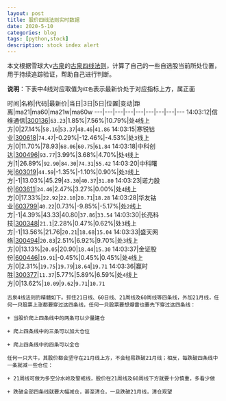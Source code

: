 ```yaml
---
layout: post
title: 股价四线法则实时数据
date: 2020-5-10
categories: blog
tags: [python,stock]
description: stock index alert
---
```



本文根据雪球大v[古泉](https://xueqiu.com/u/7148646888)的[古泉四线法则](https://xueqiu.com/7148646888/130498192)，计算了自己的一些自选股当前所处位置，用于持续追踪验证，帮助自己进行判断。

**说明**：下表中4线对应取值为`红色`表示最新价处于对应指标上方，属正面

时间|名称|代码|最新价|当日|3日|5日|位置|变动|距离|ma21|ma60|ma21w|ma60w
---|---|---|---|---|---|---|---|---
14:03:12|信维通信|[300136](https://xueqiu.com/S/SZ300136)|`63.23`|1.85%|7.56%|10.79%|处`4`线上方|0|27.14%|`58.16`|`53.37`|`48.46`|`41.86`
14:03:15|寒锐钴业|[300618](https://xueqiu.com/S/SZ300618)|`74.47`|-0.29%|-12.46%|-4.53%|处`3`线上方|0|11.70%|78.93|`68.06`|`60.75`|`61.84`
14:03:18|中科创达|[300496](https://xueqiu.com/S/SZ300496)|`93.77`|3.99%|3.68%|4.70%|处`4`线上方|1|26.89%|`92.90`|`84.30`|`74.31`|`55.42`
14:03:20|中科曙光|[603019](https://xueqiu.com/S/SH603019)|`44.59`|-1.35%|-1.10%|0.90%|处`3`线上方|-1|13.03%|45.29|`43.30`|`40.37`|`31.80`
14:03:23|诺力股份|[603611](https://xueqiu.com/S/SH603611)|`24.46`|2.47%|3.27%|0.00%|处`4`线上方|0|17.33%|`22.92`|`22.10`|`20.71`|`18.28`
14:03:28|华友钴业|[603799](https://xueqiu.com/S/SH603799)|`40.22`|0.73%|-9.85%|-5.17%|处`2`线上方|-1|4.39%|43.33|40.80|`37.86`|`33.54`
14:03:30|长亮科技|[300348](https://xueqiu.com/S/SZ300348)|`21.1`|2.28%|0.47%|0.62%|处`3`线上方|-1|13.56%|21.76|`20.21`|`18.68`|`15.04`
14:03:33|盛天网络|[300494](https://xueqiu.com/S/SZ300494)|`20.83`|2.51%|6.92%|9.70%|处`3`线上方|0|13.13%|`20.05`|20.90|`18.44`|`15.30`
14:03:37|金证股份|[600446](https://xueqiu.com/S/SH600446)|`19.91`|-0.45%|0.45%|0.45%|处`4`线上方|0|2.31%|`19.75`|`19.79`|`18.64`|`19.71`
14:03:36|赢时胜|[300377](https://xueqiu.com/S/SZ300377)|`11.37`|5.77%|5.89%|6.59%|处`4`线上方|0|13.62%|`10.09`|`9.62`|`9.71`|`10.71`

```
古泉4线法则的精髓如下。抓住21日线、60日线、21周线及60周线等四条线，外加21月线，任何一只股票上涨都要穿过这四条线，任何一只股票要想爆雷也要先下穿过这四条线：

+ 当股价爬上四条线中的两条可以少量建仓

+ 爬上四条线中的三条可以加大仓位

+ 爬上四条线中的四条可以全仓

任何一只大牛，其股价都会坚守在21月线上方，不会轻易跌破21月线；相反，每跌破四条线中一条就减一些仓位：

+ 21周线可做为多空分水岭及警戒线，股价在21周线及60周线下方就要十分慎重，多看少做

+ 跌破全部四条线就要大幅减仓，甚至清仓，一旦跌破21月线，清仓观望
```